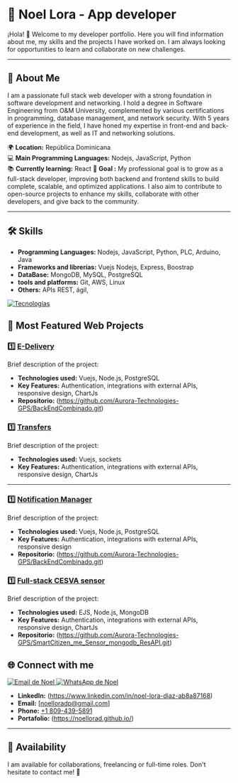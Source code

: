 # 🌟 Noel Lora - App developer

¡Hola! 👋 Welcome to my developer portfolio. Here you will find information about me, my skills and the projects I have worked on. I am always looking for opportunities to learn and collaborate on new challenges.

---

## 🚀 About Me
I am a passionate full stack web developer with a strong foundation in software development and networking. I hold a degree in Software 
Engineering from O&M University, complemented by various certifications in programming, database management, and network security. With 5 
years of experience in the field, I have honed my expertise in front-end and back-end development, as well as IT and networking solutions. 

🌍 **Location:** República Dominicana  
💻 **Main Programming Languages:** Nodejs, JavaScript, Python  
📚 **Currently learning:**  React 
🎯 **Goal :** My professional goal is to grow as a full-stack developer, improving both backend and frontend skills to build complete, scalable, and optimized applications. I also aim to contribute to open-source projects to enhance my skills, collaborate with other developers, and give back to the community.

---

## 🛠️ Skills
- **Programming Languages:** Nodejs, JavaScript, Python, PLC, Arduino, Java
- **Frameworks and librerías:** Vuejs Nodejs, Express, Boostrap
- **DataBase:** MongoDB, MySQL, PostgreSQL
- **tools and platforms:** Git, AWS, Linux
- **Others:** APIs REST, ágil,

<p align="left">
  <a href="https://noellorad.github.io/">
    <img src="https://skillicons.dev/icons?i=androidstudio,c,java,php,py,css,html,js,nodejs,mysql,git,github,materialui,postman,eclipse,vscode,bash,linux&perline=12" alt="Tecnologías" />
  </a>
</p>


## 📂 Most Featured Web Projects

### 1️⃣ [E-Delivery](https://github.com/Aurora-Technologies-GPS/edelivery.git)
Brief description of the project:  
- **Technologies used:** Vuejs, Node.js, PostgreSQL
- **Key Features:** Authentication, integrations with external APIs, responsive design, ChartJs
- **Repositorio:** (https://github.com/Aurora-Technologies-GPS/BackEndCombinado.git)

### 1️⃣ [Transfers](https://github.com/Aurora-Technologies-GPS/transfers.git)
Brief description of the project:  
- **Technologies used:** Vuejs, sockets
- **Key Features:** Authentication, integrations with external APIs, responsive design, ChartJs
---

### 1️⃣ [Notification Manager](https://github.com/Aurora-Technologies-GPS/notificationManager.git)
Brief description of the project:  
- **Technologies used:** Vuejs, Node.js, PostgreSQL
- **Key Features:** Authentication, integrations with external APIs, responsive design
- **Repositorio:** (https://github.com/Aurora-Technologies-GPS/BackEndCombinado.git)

### 1️⃣ [Full-stack CESVA sensor](https://github.com/Aurora-Technologies-GPS/full-stack-Sensors_CESVA-SmartCitizen.git)
Brief description of the project:  
- **Technologies used:** EJS, Node.js, MongoDB
- **Key Features:** Authentication, integrations with external APIs, responsive design, ChartJs
- **Repositorio:** (https://github.com/Aurora-Technologies-GPS/SmartCitizen_me_Sensor_mongodb_ResAPI.git)


## 🌐 Connect with me

<p align="left">

  <a href="mailto:noelloradp@gmail.com" target="_blank">
    <img src="https://img.shields.io/badge/Gmail-D14836?style=for-the-badge&logo=gmail&logoColor=white" alt="Email de Noel" />
  </a>
  <a href="https://wa.me/+18094395891" target="_blank">
  <img src="https://img.shields.io/badge/WhatsApp-25D366?style=for-the-badge&logo=whatsapp&logoColor=white" alt="WhatsApp de Noel" />
</a>
</p>

- **LinkedIn:** (https://www.linkedin.com/in/noel-lora-diaz-ab8a87168)
- **Email:** [noelloradp@gmail.com]
- **Phone:** [ +1 809-439-5891 ]( tel:+18094395891 )
- **Portafolio:** (https://noellorad.github.io/)

---

## 📅 Availability
I am available for collaborations, freelancing or full-time roles. Don't hesitate to contact me! 🚀

